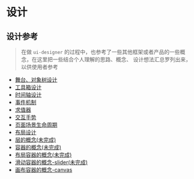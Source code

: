 # 设计

## 设计参考

> 在做 `ui-designer` 的过程中，也参考了一些其他框架或者产品的一些概念，在这里把一些结合个人理解的思路、概念、
设计想法汇总罗列出来，以供使用者参考

- [舞台、对象树设计](./ref/object-tree.md)
- [工具箱设计](./ref/tool-box.md)
- [时间轴设计](./ref/time-axis.md)
- [事件机制](./ref/event.md)
- [求值器](./ref/evaluator.md)
- [交互手势](./ref/gesture.md)
- [页面场景生命周期](./ref/page-lifecycle.md)
- [布局设计](./ref/layout.md)
- [层的概念(未完成)](./ref/layer.md)
- [容器的概念(未完成)](./ref/container.md)
- [布局容器的概念(未完成)](./ref/layout-container.md)
- [滑动容器的概念-slider(未完成)](./ref/slider-container.md)
- [画布容器的概念-canvas](./ref/canvas-container.md)